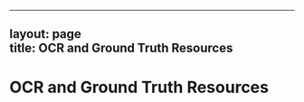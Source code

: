  ---
 layout: page  
 title: OCR and Ground Truth Resources
 ---

 # OCR and Ground Truth Resources

<!-- {% for item in list %}
[ Loop through the entries in _data/ocr-gt.yml and display them in a nice way ]
{% endfor %} -->